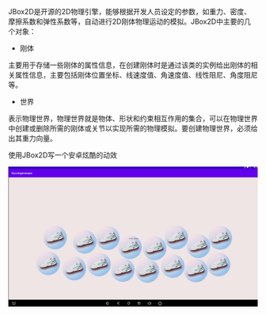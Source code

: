 JBox2D是开源的2D物理引擎，能够根据开发人员设定的参数，如重力、密度、摩擦系数和弹性系数等，自动进行2D刚体物理运动的模拟。JBox2D中主要的几个对象：

- 刚体

主要用于存储一些刚体的属性信息，在创建刚体时是通过该类的实例给出刚体的相关属性信息，主要包括刚体位置坐标、线速度值、角速度值、线性阻尼、角度阻尼等。

- 世界

表示物理世界，物理世界就是物体、形状和约束相互作用的集合，可以在物理世界中创建或删除所需的刚体或关节以实现所需的物理模拟。要创建物理世界，必须给出其重力向量。

使用JBox2D写一个安卓炫酷的动效



![dazanimators](/dazanimators.gif)
